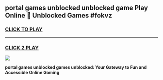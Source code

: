 
## portal games unblocked unblocked game Play Online 👋 Unblocked Games #fokvz
<h3>
<a href="https://premium.freeplayer.one?title=portal_games_unblocked&ref=21F">CLICK TO PLAY</a></h3>
<hr>

<h3>
<a href="https://premium.freeplayer.one?title=portal_games_unblocked&ref=21F">CLICK 2 PLAY</a>
  
</h3>

<a href="https://premium.freeplayer.one?title=portal_games_unblocked&ref=21F/"><img src="https://clearcache.store/games.png"></a>


**portal games unblocked games unblocked: Your Gateway to Fun and Accessible Online Gaming**
